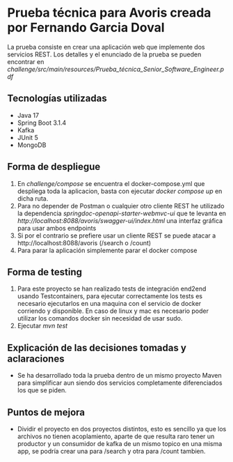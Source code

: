 # Prueba técnica para Avoris creada por Fernando Garcia Doval

La prueba consiste en crear una aplicación web que implemente dos servicios REST.
Los detalles y el enunciado de la prueba se pueden encontrar en *challenge/src/main/resources/Prueba_técnica_Senior_Software_Engineer.pdf*

## Tecnologías utilizadas

- Java 17
- Spring Boot 3.1.4
- Kafka
- JUnit 5
- MongoDB

## Forma de despliegue

1. En *challenge/compose* se encuentra el docker-compose.yml que despliega toda la aplicacion, basta con ejecutar *docker compose up* en dicha ruta.
2. Para no depender de Postman o cualquier otro cliente REST he utilizado la dependencia *springdoc-openapi-starter-webmvc-ui* que te levanta en *http://localhost:8088/avoris/swagger-ui/index.html* una interfaz gráfica para usar ambos endpoints
3. Si por el contrario se prefiere usar un cliente REST se puede atacar a http://localhost:8088/avoris (/search o /count)
4. Para parar la aplicación simplemente parar el docker compose

## Forma de testing

1. Para este proyecto se han realizado tests de integración end2end usando Testcontainers, para ejecutar correctamente los tests es necesario ejecutarlos en una maquina con el servicio de docker corriendo y disponible. En caso de linux y mac es necesario poder utilizar los comandos docker sin necesidad de usar sudo.
2. Ejecutar *mvn test*

## Explicación de las decisiones tomadas y aclaraciones

- Se ha desarrollado toda la prueba dentro de un mismo proyecto Maven para simplificar aun siendo dos servicios completamente diferenciados los que se piden.

## Puntos de mejora

- Dividir el proyecto en dos proyectos distintos, esto es sencillo ya que los archivos no tienen acoplamiento, aparte de que resulta raro tener un productor y un consumidor de kafka de un mismo topico en una misma app, se podría crear una para /search y otra para /count tambien.